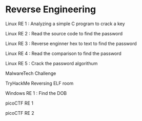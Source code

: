 # Reverse Engineering

Linux RE 1 : Analyzing a simple C program to crack a key

Linux RE 2 : Read the source code to find the password

Linux RE 3 : Reverse enginner hex to text to find the password

Linux RE 4 : Read the comparison to find the password

Linux RE 5 : Crack the password algorithum 

MalwareTech Challenge

TryHackMe Reversing ELF room

Windows RE 1 : Find the DOB

picoCTF RE 1

picoCTF RE 2
